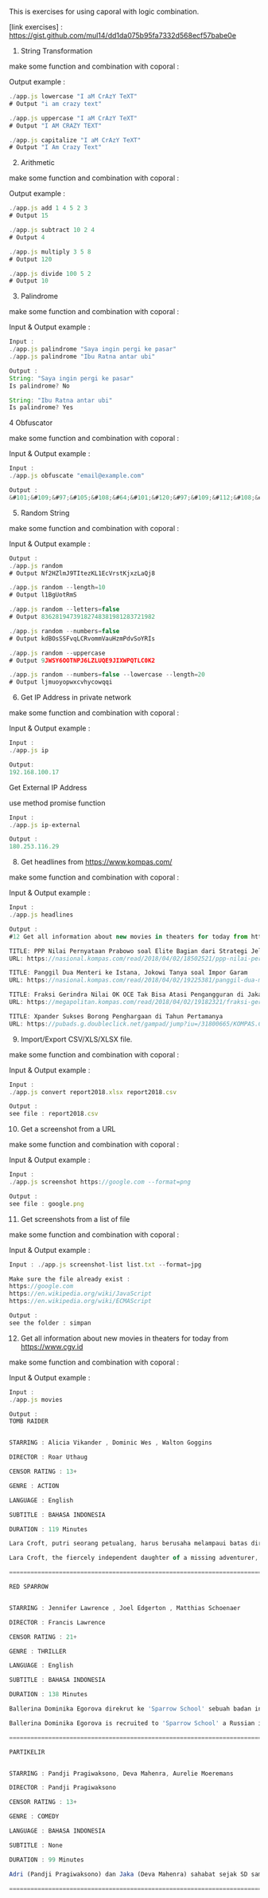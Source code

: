 This is exercises for using caporal with logic combination. 

[link exercises] : https://gist.github.com/mul14/dd1da075b95fa7332d568ecf57babe0e

1. String Transformation

make some function and combination with coporal :

Output example :
```javascript
./app.js lowercase "I aM CrAzY TeXT"
# Output "i am crazy text"

./app.js uppercase "I aM CrAzY TeXT"
# Output "I AM CRAZY TEXT"

./app.js capitalize "I aM CrAzY TeXT"
# Output "I Am Crazy Text"
```

2. Arithmetic

make some function and combination with coporal :

Output example :
```javascript
./app.js add 1 4 5 2 3
# Output 15

./app.js subtract 10 2 4
# Output 4

./app.js multiply 3 5 8
# Output 120

./app.js divide 100 5 2
# Output 10
```

3. Palindrome

make some function and combination with coporal :

Input & Output example :
```javascript
Input : 
./app.js palindrome "Saya ingin pergi ke pasar"
./app.js palindrome "Ibu Ratna antar ubi"

Output : 
String: "Saya ingin pergi ke pasar"
Is palindrome? No

String: "Ibu Ratna antar ubi"
Is palindrome? Yes
```
4 Obfuscator

make some function and combination with coporal :

Input & Output example :
```javascript
Input : 
./app.js obfuscate "email@example.com"

Output : 
&#101;&#109;&#97;&#105;&#108;&#64;&#101;&#120;&#97;&#109;&#112;&#108;&#101;&#46;&#99;&#111;&#109;
```
5. Random String

make some function and combination with coporal :

Input & Output example :
```javascript
Output : 
./app.js random
# Output Nf2HZlmJ9TItezKL1EcVrstKjxzLaQj8

./app.js random --length=10
# Output l1BgUotRmS

./app.js random --letters=false
# Output 83628194739182748381981283721982

./app.js random --numbers=false
# Output kdBOsSSFvqLCRvommVauHzmPdvSoYRIs

./app.js random --uppercase
# Output 9JWSY6OOTNPJ6LZLUQE9JIXWPQTLC0K2

./app.js random --numbers=false --lowercase --length=20
# Output ljmuoyopwxcvhycowqqi
```

6. Get IP Address in private network

make some function and combination with coporal :

Input & Output example :
```javascript
Input :
./app.js ip

Output:
192.168.100.17
```
Get External IP Address

use method promise function 
```javascript
Input :
./app.js ip-external

Output :
180.253.116.29
```

8. Get headlines from https://www.kompas.com/

make some function and combination with coporal :

Input & Output example :
```javascript
Input : 
./app.js headlines

Output :
#12 Get all information about new movies in theaters for today from http://www.21cineplex.com/nowplaying

TITLE: PPP Nilai Pernyataan Prabowo soal Elite Bagian dari Strategi Jelang 2019
URL: https://nasional.kompas.com/read/2018/04/02/18502521/ppp-nilai-pernyataan-prabowo-soal-elite-bagian-dari-strategi-jelang-2019

TITLE: Panggil Dua Menteri ke Istana, Jokowi Tanya soal Impor Garam
URL: https://nasional.kompas.com/read/2018/04/02/19225381/panggil-dua-menteri-ke-istana-jokowi-tanya-soal-impor-garam

TITLE: Fraksi Gerindra Nilai OK OCE Tak Bisa Atasi Pengangguran di Jakarta
URL: https://megapolitan.kompas.com/read/2018/04/02/19182321/fraksi-gerindra-nilai-ok-oce-tak-bisa-atasi-pengangguran-di-jakarta

TITLE: Xpander Sukses Borong Penghargaan di Tahun Pertamanya
URL: https://pubads.g.doubleclick.net/gampad/jump?iu=/31800665/KOMPAS.COM/home&sz=740x500&t=Pos=HL4&c=20180207111
```
9. Import/Export CSV/XLS/XLSX file.

make some function and combination with coporal :

Input & Output example :
```javascript
Input :
./app.js convert report2018.xlsx report2018.csv

Output : 
see file : report2018.csv
```

10. Get a screenshot from a URL

make some function and combination with coporal :

Input & Output example :
```javascript
Input : 
./app.js screenshot https://google.com --format=png

Output :
see file : google.png
```

11. Get screenshots from a list of file

make some function and combination with coporal :

Input & Output example :
```javascript
Input : ./app.js screenshot-list list.txt --format=jpg

Make sure the file already exist : 
https://google.com
https://en.wikipedia.org/wiki/JavaScript
https://en.wikipedia.org/wiki/ECMAScript

Output :
see the folder : simpan
```

12. Get all information about new movies in theaters for today from https://www.cgv.id

make some function and combination with coporal :

Input & Output example :
```javascript
Input :
./app.js movies

Output :
TOMB RAIDER


STARRING : Alicia Vikander , Dominic Wes , Walton Goggins

DIRECTOR : Roar Uthaug

CENSOR RATING : 13+

GENRE : ACTION

LANGUAGE : English

SUBTITLE : BAHASA INDONESIA

DURATION : 119 Minutes

Lara Croft, putri seorang petualang, harus berusaha melampaui batas dirinya saat dia menemukan dirinya berada di pulau tempat ayahnyamenghilang.

Lara Croft, the fiercely independent daughter of a missing adventurer, must push herself beyond her limits when she finds herself on the island where her father disappeared.

=========================================================================================================

RED SPARROW


STARRING : Jennifer Lawrence , Joel Edgerton , Matthias Schoenaer

DIRECTOR : Francis Lawrence

CENSOR RATING : 21+

GENRE : THRILLER

LANGUAGE : English

SUBTITLE : BAHASA INDONESIA

DURATION : 138 Minutes

Ballerina Dominika Egorova direkrut ke 'Sparrow School' sebuah badan intelijen Rusia di mana dia dipaksa untuk menggunakan tubuhnya sebagai senjata. Tapi misi pertamanya, yang menargetkan agen CIA, mengancam untuk mengungkap keamanan kedua negara.

Ballerina Dominika Egorova is recruited to 'Sparrow School' a Russian intelligence service where she is forced to use her body as a weapon. But her first mission, targeting a CIA agent, threatens to unravel the security of both nations.

=========================================================================================================

PARTIKELIR


STARRING : Pandji Pragiwaksono, Deva Mahenra, Aurelie Moeremans

DIRECTOR : Pandji Pragiwaksono

CENSOR RATING : 13+

GENRE : COMEDY

LANGUAGE : BAHASA INDONESIA

SUBTITLE : None

DURATION : 99 Minutes

Adri (Pandji Pragiwaksono) dan Jaka (Deva Mahenra) sahabat sejak SD sampai SMA. Mereka terobsesi jadi detektif. Adri lebih berani danberpikir cepat, sementara Jaka strategis dan berpikir panjang. Ketika SMA, mereka dikenal sering mengurusi kasus-kasus di sekolah. Dari “Misteri Berkurangnya Bihun Risol”, "Misteri Hilangnya Gesper Kepala Sekolah" dan "Misteri Kancut Penyumbat WC Sekolah". Sebuah kasus berdampak kepada persahabatan mereka, mereka terpisah pada saat kuliah. Jaka sudah kerja sebagai pengacara di Law Firm Litigasi, sementara Adri masih ngotot dengan cita-citanya dan jadi detektif partikelir (swasta). Suatu hari, Adri menerima job dari perempuan cantik, Tiara (Aurelie Moeremans) yang tiba-tiba ayahnya tertembak. Itu membuat Adri ada di tengah kasus serius dan minta bantuan Jaka.

=========================================================================================================
```